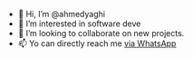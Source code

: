 - 👋 Hi, I’m @ahmedyaghi
- 👀 I’m interested in software deve
- 💞️ I’m looking to collaborate on new projects.
- 📫 Yo can directly reach me <a href= "https://api.whatsapp.com/send?phone=00972599265018">via WhatsApp</a>


